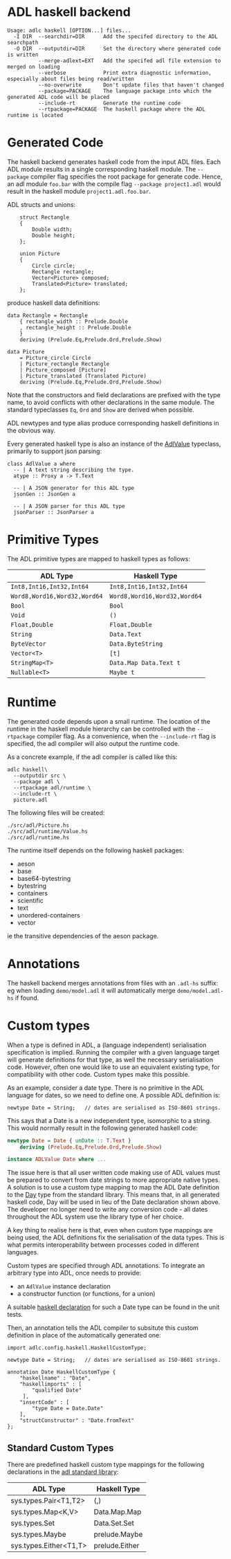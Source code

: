 # ADL haskell backend

```
Usage: adlc haskell [OPTION...] files...
  -I DIR  --searchdir=DIR      Add the specifed directory to the ADL searchpath
  -O DIR  --outputdir=DIR      Set the directory where generated code is written
          --merge-adlext=EXT   Add the specifed adl file extension to merged on loading
          --verbose            Print extra diagnostic information, especially about files being read/written
          --no-overwrite       Don't update files that haven't changed
          --package=PACKAGE    The language package into which the generated ADL code will be placed
          --include-rt         Generate the runtime code
          --rtpackage=PACKAGE  The haskell package where the ADL runtime is located
```

# Generated Code

The haskell backend generates haskell code from the input ADL
files. Each ADL module results in a single corresponding haskell
module. The `--package` compiler flag specifies the root package for
generate code. Hence, an adl module `foo.bar` with the compile flag
`--package project1.adl` would result in the haskell module
`project1.adl.foo.bar`.

ADL structs and unions:

```
    struct Rectangle
    {
        Double width;
        Double height;
    };

    union Picture
    {
        Circle circle;
        Rectangle rectangle;
        Vector<Picture> composed;
        Translated<Picture> translated;
    };
```

produce haskell data definitions:

```
data Rectangle = Rectangle
    { rectangle_width :: Prelude.Double
    , rectangle_height :: Prelude.Double
    }
    deriving (Prelude.Eq,Prelude.Ord,Prelude.Show)

data Picture
    = Picture_circle Circle
    | Picture_rectangle Rectangle
    | Picture_composed [Picture]
    | Picture_translated (Translated Picture)
    deriving (Prelude.Eq,Prelude.Ord,Prelude.Show)
```

Note that the constructors and field declarations are prefixed with
the type name, to avoid conflicts with other declarations in the same
module. The standard typeclasses `Eq`, `Ord` and `Show` are derived
when possible.

ADL newtypes and type alias produce corresponding haskell definitions
in the obvious way.

Every generated haskell type is also an instance of the
[AdlValue][adlvalue] typeclass, primarily to support json parsing:

```
class AdlValue a where
  -- | A text string describing the type.
  atype :: Proxy a -> T.Text

  -- | A JSON generator for this ADL type
  jsonGen :: JsonGen a

  -- | A JSON parser for this ADL type
  jsonParser :: JsonParser a
```

[adlvalue]:../haskell/runtime/src/ADL/Core/Value.hs#L63

# Primitive Types

The ADL primitive types are mapped to haskell types as follows:

| ADL Type                     | Haskell Type                 |
|------------------------------|------------------------------|
| `Int8,Int16,Int32,Int64`     | `Int8,Int16,Int32,Int64`     |
| `Word8,Word16,Word32,Word64` | `Word8,Word16,Word32,Word64` |
| `Bool`                       | `Bool`                       |
| `Void`                       | `()`                         |
| `Float,Double`               | `Float,Double`               |
| `String`                     | `Data.Text`                  |
| `ByteVector`                 | `Data.ByteString`            |
| `Vector<T>`                  | `[t]`                        |
| `StringMap<T>`               | `Data.Map Data.Text t`       |
| `Nullable<T>`                | `Maybe t`                    |

# Runtime

The generated code depends upon a small runtime. The location of the
runtime in the haskell module hierarchy can be controlled with the
`--rtpackage` compiler flag. As a convenience, when the `--include-rt`
flag is specified, the adl compiler will also output the runtime code.

As a concrete example, if the adl compiler is called like this:

```
adlc haskell\
  --outputdir src \
  --package adl \
  --rtpackage adl/runtime \
  --include-rt \
  picture.adl
```
The following files will be created:

```
./src/adl/Picture.hs
./src/adl/runtime/Value.hs
./src/adl/runtime.hs
```

The runtime itself depends on the following haskell packages:

* aeson
* base
* base64-bytestring
* bytestring
* containers
* scientific
* text
* unordered-containers
* vector

ie the transitive dependencies of the aeson package.

# Annotations

The haskell backend merges annotations from files with an `.adl-hs`
suffix: eg when loading `demo/model.adl` it will automatically merge
`demo/model.adl-hs` if found.

# Custom types

When a type is defined in ADL, a (language independent) serialisation
specification is implied. Running the compiler with a given language
target will generate definitions for that type, as well the necessary
serialisation code.  However, often one would like to use an
equivalent existing type, for compatibility with other code. Custom
types make this possible.

As an example, consider a date type. There is no primitive in the ADL
language for dates, so we need to define one. A possible ADL definition is:

```
newtype Date = String;   // dates are serialised as ISO-8601 strings.
```

This says that a Date is a new independent type, isomorphic to a
string. This would normally result in the following generated haskell
code:

```Haskell
newtype Date = Date { unDate :: T.Text }
    deriving (Prelude.Eq,Prelude.Ord,Prelude.Show)

instance ADLValue Date where ...
```

The issue here is that all user written code making use of ADL values
must be prepared to convert from date strings to more appropriate
native types. A solution is to use a custom type mapping to map the
ADL Date definition to the [Day][dayhs] type from the standard
library. This means that, in all generated haskell code, Day will be
used in lieu of the Date declaration shown above. The developer no
longer need to write any conversion code - all dates throughout the
ADL system use the library type of her choice.

A key thing to realise here is that, even when custom type mappings
are being used, the ADL definitions fix the serialisation of the data
types. This is what permits interoperability between processes coded
in different languages.

Custom types are specified through ADL annotations. To integrate an
arbitrary type into ADL, once needs to provide:

  * an `AdlValue` instance declaration
  * a constructor function (or functions, for a union)

A suitable [haskell declaration][datehs] for such a Date type can be
found in the unit tests.

Then, an annotation tells the ADL compiler to subsitute this custom
definition in place of the automatically generated one:

```
import adlc.config.haskell.HaskellCustomType;

newtype Date = String;   // dates are serialised as ISO-8601 strings.

annotation Date HaskellCustomType {
    "haskellname" : "Date",
    "haskellimports" : [
        "qualified Date"
     ],
    "insertCode" : [
        "type Date = Date.Date"
    ],
    "structConstructor" : "Date.fromText"
};
```

## Standard Custom Types

There are predefined haskell custom type mappings for the following
declarations in the [adl standard library][stdlib]:

| ADL Type               | Haskell Type   |
|------------------------|----------------|
| sys.types.Pair<T1,T2>  | (,)            |
| sys.types.Map<K,V>     | Data.Map.Map   |
| sys.types.Set<V>       | Data.Set.Set   |
| sys.types.Maybe<T>     | prelude.Maybe  |
| sys.types.Either<T1,T> | prelude.Either |


[dayhs]: http://hackage.haskell.org/package/time-1.1.2.1/docs/Data-Time-Calendar.html#t%3ADay
[datehs]:../haskell/compiler/tests/test4/input/Date.hs
[stdlib]:../adl/stdlib
